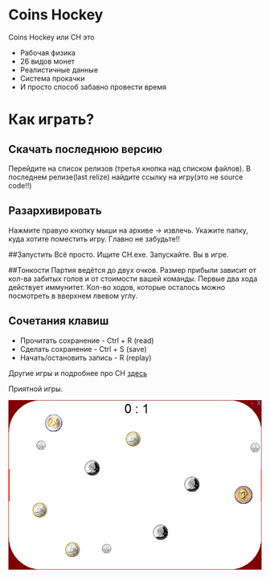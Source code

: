 # Coins Hockey
Coins Hockey или CH это
+ Рабочая физика
+ 26 видов монет
+ Реалистичные данные
+ Система прокачки
+ И просто способ забавно провести время

# Как играть?

## Скачать последнюю версию
Перейдите на список релизов (третья кнопка над списком файлов). В последнем релизе(last relize) найдите ссылку на игру(это не source code!!) 

## Разархивировать
Нажмите правую кнопку мыши на архиве -> извлечь. Укажите папку, куда хотите поместить игру. Главно не забудьте!!

##Запустить
Всё просто. Ищите CH.exe. Запускайте. Вы в игре.

##Тонкости
Партия ведётся до двух очков. Размер прибыли зависит от кол-ва забитых голов и от стоимости вашей команды. Первые два хода действует иммунитет. Кол-во ходов, которые осталось можно посмотреть в вверхнем лвевом углу.

## Сочетания клавиш
+ Прочитать сохранение - Ctrl + R (read)
+ Сделать сохранение - Ctrl + S (save)
+ Начать/остановить запись - R (replay)

Другие игры и подробнее про CH [здесь](http://vk.com/my_programs)

Приятной игры.

![alt tag](./screen.png)
